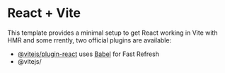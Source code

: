 # React + Vite

This template provides a minimal setup to get React working in Vite with HMR and some rrently, two official plugins are available:

- [@vitejs/plugin-react](https://github.com/vitejs/vite-plugin-react/blob/main/packages/plugin-react/README.md) uses [Babel](https://babeljs.io/) for Fast Refresh
- @vitejs/
